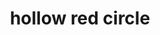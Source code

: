---
layout: smileys&emotion
title: hollow red circle
emoji: hollow_red_circle
permalink: ⭕.html
image: assets/img/3moji/hollow_red_circle.png
---